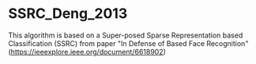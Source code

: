 # SSRC_Deng_2013
This algorithm is based on a Super-posed Sparse Representation based Classification (SSRC) from paper "In Defense of Based Face Recognition" (https://ieeexplore.ieee.org/document/6618902)
